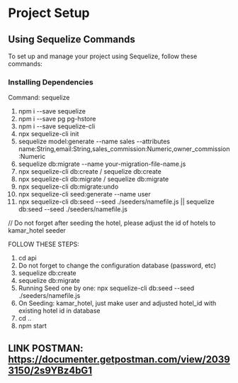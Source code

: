 # Project Setup

## Using Sequelize Commands

To set up and manage your project using Sequelize, follow these commands:

### Installing Dependencies

Command: sequelize

1. npm i --save sequelize
2. npm i --save pg pg-hstore
3. npm i --save sequelize-cli
4. npx sequelize-cli init
5. sequelize model:generate --name sales --attributes name:String,email:String,sales_commission:Numeric,owner_commission:Numeric
6. sequelize db:migrate --name your-migration-file-name.js
7. npx sequelize-cli db:create / sequelize db:create
8. npx sequelize-cli db:migrate / sequelize db:migrate
9. npx sequelize-cli db:migrate:undo
10. npx sequelize-cli seed:generate --name user
11. npx sequelize-cli db:seed --seed ./seeders/namefile.js || sequelize db:seed --seed ./seeders/namefile.js

// Do not forget after seeding the hotel, please adjust the id of hotels to kamar_hotel seeder

FOLLOW THESE STEPS:

1. cd api
2. Do not forget to change the configuration database (password, etc)
3. sequelize db:create
4. sequelize db:migrate
5. Running Seed one by one: npx sequelize-cli db:seed --seed ./seeders/namefile.js
6. On Seeding: kamar_hotel, just make user and adjusted hotel_id with existing hotel id in database
7. cd ..
8. npm start

## LINK POSTMAN: https://documenter.getpostman.com/view/20393150/2s9YBz4bG1
